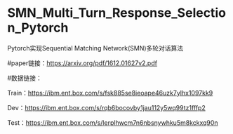 # SMN_Multi_Turn_Response_Selection_Pytorch
Pytorch实现Sequential Matching Network(SMN)多轮对话算法

#paper链接：https://arxiv.org/pdf/1612.01627v2.pdf

#数据链接：

Train：https://ibm.ent.box.com/s/fsk885se8ieoape46uzk7ylhx1097kk9

Dev：https://ibm.ent.box.com/s/rqb6bocovby1jau112y5wq99tz1fffp2

Test：https://ibm.ent.box.com/s/lerplhwcm7n6nbsnywhku5m8kckxq90n
